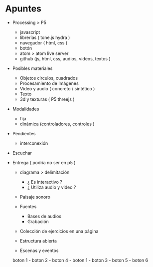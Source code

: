 
# Apuntes

- Processing > P5 
  - javascript 
  - librerías ( tone.js hydra )
  - navegador ( html, css ) 
  - botón 
  - atom > atom live server 
  - github (js, html, css, audios, videos, textos )

- Posibles materiales 
  - Objetos circulos, cuadrados 
  - Procesamiento de Imágenes 
  - Video y audio ( concreto / sintético ) 
  - Texto 
  - 3d y texturas ( P5 threejs )

- Modalidades 
  - fija 
  - dinámica (controladores, controles )

- Pendientes 
  - interconexión

- Escuchar 

- Entrega ( podría no ser en p5 ) 

  - diagrama > delimitación 
    - ¿ Es interactivo ?
    - ¿ Utiliza audio y video ? 

  - Paisaje sonoro 

  - Fuentes 
    - Bases de audios 
    - Grabación 
    
  - Colección de ejercicios en una página 

  - Estructura abierta 

  - Escenas y eventos 

  boton 1 - boton 2 - boton 4
                    - boton 1
          - boton 3 - boton 5
                    - boton 6

  

